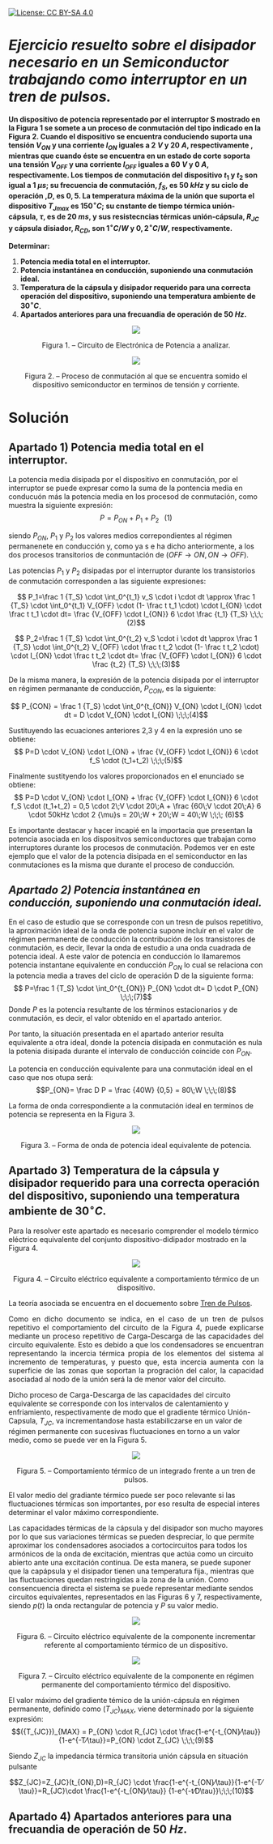 <script src="https://cdn.mathjax.org/mathjax/latest/MathJax.js?config=TeX-AMS-MML_HTMLorMML" type="text/javascript"></script>

[![License: CC BY-SA 4.0](https://img.shields.io/badge/License-CC%20BY--SA%204.0-lightgrey.svg)](https://creativecommons.org/licenses/by-sa/4.0/)

 
# ***Ejercicio resuelto sobre el disipador necesario en un Semiconductor trabajando como interruptor en un tren de pulsos.***


**Un dispositivo de potencia representado por el interruptor S mostrado en la Figura 1 se somete a un proceso de conmutación del tipo indicado en la Figura 2. Cuando el dispositivo se encuentra conduciendo suporta una tensión $V_{ON}$ y una corriente $I_{ON}$ iguales a $2\;V$ y $20\;A$, respectivamente , mientras que cuando éste se encuentra en un estado de corte soporta una tensión $V_{OFF}$ y una corriente $I_{OFF}$ iguales a $60\;V$ y $0\;A$, respectivamente. Los tiempos de conmutación del dispositivo $t_1$ y $t_2$ son igual a $1\;\mu s$; su frecuencia de conmutación, $f_S$, es $50\;kHz$ y su ciclo de operación ,$D$, es $0,5$. La temperatura máxima de la unión que suporta el dispositivo $T_{Jmax}$ es $150^{\circ}C$; su cnstante de tiempo térmica unión-cápsula, $\tau$, es de $20\;ms$, y sus resistecncias térmicas unión-cápsula, $R_{JC}$ y cápsula disiador, $R_{CD}$, son $1^{\circ}C/W$ y $0,2^{\circ}C/W$, respectivamente.**

**Determinar:**
1. **Potencia media total en el interruptor.**
2. **Potencia instantánea en conducción, suponiendo una conmutación ideal.**
3. **Temperatura de la cápsula y disipador requerido para una correcta operación del dispositivo, suponiendo una temperatura ambiente de $30^{\circ}C$.**
4. **Apartados anteriores para una frecuandia de operación de $50\;Hz$.**

<p align="center">
  <img src="Ubicacion dnde este el archivo"
</p>
<p align = "center">Figura 1. – Circuito de Electrónica de Potencia a analizar.</p>

<p align="center">
  <img src="Ubicacion dnde este el archivo"
</p>
<p align = "center">Figura 2. – Proceso de conmutación al que se encuentra somido el dispositivo semiconductor en terminos de tensión y corriente.</p>

# **Solución**
## **Apartado 1) Potencia media total en el interruptor.**
La potencia media disipada por el dispositivo en conmutación, por el interruptor se puede expresar como la suma de la pontencia media en conducuón más la potencia media en los procesod de conmutación, como muestra la siguiente expresión:
$$P=P_{ON}+P_1+P_2  \;\;\;(1)$$

siendo $P_{ON}$, $P_1$ y $P_2$ los valores medios correpondientes al régimen permanenete en conducción y, como ya s e ha dicho anteriormente, a los dos procesos transitorios de conmuntación de ($OFF \rightarrow ON, ON \rightarrow OFF$).

Las potencias $P_1$ y $P_2$ disipadas por el interruptor durante los transistorios de conmutación corresponden a las siguiente expresiones:

$$ P_1=\frac 1 {T_S} \cdot \int_0^{t_1} v_S \cdot i \cdot dt \approx \frac 1 {T_S} \cdot \int_0^{t_1} V_{OFF} \cdot (1- \frac t t_1 \cdot) \cdot I_{ON} \cdot \frac t t_1 \cdot dt= \frac {V_{OFF} \cdot I_{ON}} 6 \cdot \frac {t_1} {T_S} \;\;\;(2)$$

$$ P_2=\frac 1 {T_S} \cdot \int_0^{t_2} v_S \cdot i \cdot dt \approx \frac 1 {T_S} \cdot \int_0^{t_2} V_{OFF} \cdot \frac t t_2 \cdot (1- \frac t t_2 \cdot) \cdot I_{ON} \cdot \frac t t_2 \cdot dt= \frac {V_{OFF} \cdot I_{ON}} 6 \cdot \frac {t_2} {T_S} \;\;\;(3)$$

De la misma manera, la expresión de la potencia disipada por el interruptor en régimen permanante de conducción, $P_{CON}$, es la siguiente:

$$ P_{CON} = \frac 1 {T_S} \cdot \int_0^{t_{ON}} V_{ON} \cdot I_{ON} \cdot dt = D \cdot V_{ON} \cdot I_{ON} \;\;\;(4)$$

Sustituyendo las ecuaciones anteriores 2,3 y 4 en la expresión uno se obtiene:
$$ P=D \cdot V_{ON} \cdot I_{ON} + \frac {V_{OFF} \cdot I_{ON}} 6 \cdot f_S \cdot (t_1+t_2) \;\;\;(5)$$


Finalmente sustityendo los valores proporcionados en el enunciado se obtiene:
$$ P=D \cdot V_{ON} \cdot I_{ON} + \frac {V_{OFF} \cdot I_{ON}} 6 \cdot f_S \cdot (t_1+t_2) = 0,5 \cdot 2\;V \cdot 20\;A + \frac {60\;V \cdot 20\;A} 6 \cdot 50kHz \cdot 2 {\mu}s = 20\;W + 20\;W = 40\;W \;\;\; (6)$$

Es importante destacar y hacer incapié en la importacia que presentan la potencia asociada en los dispositvos semiconductores que trabajan como interruptores durante los procesos de conmutación. Podemos ver en este ejemplo que el valor de la potencia disipada en el semiconductor en las conmutaciones es la misma que durante el proceso de conducción.

## ***Apartado 2) Potencia instantánea en conducción, suponiendo una conmutación ideal.***

En el caso de estudio que se corresponde con un tresn de pulsos repetitivo, la aproximación ideal de la onda de potencia supone incluir en el valor de régimen permanente de conducción la contribución de los transistores de conmutación, es decir, llevar la onda de estudio a una onda cuadrada de potencia ideal. A este valor de potencia en conducción lo llamaremos potencia instantane equivalente en conducción $P_{ON}$ lo cual se relaciona con la potencia media a traves del ciclo de operación D de la siguiente forma:
$$ P=\frac 1 {T_S} \cdot \int_0^{t_{ON}} P_{ON} \cdot  dt= D \cdot P_{ON} \;\;\;(7)$$
Donde $P$ es la potencia resultante de los términos estacionarios y de conmutación, es decir, el valor obtenido en el apartado anterior.

Por tanto, la situación presentada en el apartado anterior resulta equivalente a otra ideal, donde la potencia disipada en conmutación es nula la potenia disipada durante el intervalo de conducción coincide con $P_{ON}$.

La potencia en conducción equivalente para una conmutación ideal en el caso que nos otupa será:
$$P_{ON}= \frac D P = \frac {40W} {0,5} = 80\;W \;\;\;(8)$$

La forma de onda correspondiente a la conmutación ideal en terminos de potencia se representa en la Figura 3.

<p align="center">
  <img src="Ubicacion dnde este el archivo"
</p>
<p align = "center">Figura 3. – Forma de onda de potencia ideal equivalente de potencia.</p>

## **Apartado 3) Temperatura de la cápsula y disipador requerido para una correcta operación del dispositivo, suponiendo una temperatura ambiente de $30^{\circ}C$.**
Para la resolver este apartado es necesario comprender el modelo térmico eléctrico equivalente del conjunto dispositivo-didipador mostrado en la Figura 4.

<p align="center">
  <img src="../../assets/img/teoTrenPulsos/Fig2.png">
</p>
<p align = "center">Figura 4. – Circuito eléctrico equivalente a comportamiento térmico de un dispositivo.</p>


La teoría asociada se encuentra en el docuemento sobre [Tren de Pulsos](docs/teoriaTrenPulsos.md).

<p style="text-align: justify;">
Como en dicho documento se indica, en el caso de un tren de pulsos repetitivo el comportamiento del circuito de la Figura 4, puede explicarse mediante un proceso repetitivo de Carga-Descarga de las capacidades del circuito equivalente. Esto es debido a que los condensadores se encuentran representando la incercia térmica propia de los elementos del sistema al incremento de temperaturas, y puesto que, esta incercia aumenta con la superficie de las zonas que soportan la progración del calor, la capacidad asociadad al nodo de la unión será la de menor valor del circuito. 



Dicho proceso de Carga-Descarga de las capacidades del circuito equivalente se corresponde con los intervalos de calentamiento y enfriamiento, respectivamente de modo que el gradiente térmico Unión-Capsula, $T_{JC}$, va incrementandose hasta estabiliczarse en un valor de régimen permanente con sucesivas fluctuaciones en torno a un valor medio, como se puede ver en la Figura 5.

<p align="center">
  <img src="../../assets/img/teoTrenPulsos/Fig1.png">
</p>
<p align = "center">Figura 5. – Comportamiento térmico de un integrado frente a un tren de pulsos.</p> 

El valor medio del gradiante térmico puede ser poco relevante si las fluctuaciones térmicas son importantes, por eso resulta de especial interes determinar el valor máximo correspondiente.

Las capacidades térmicas de la cápsula y del disipador son mucho mayores por lo que sus variaciones térmicas se pueden despreciar, lo que permite aproximar los condensadores asociados a cortocircuitos para todos los armónicos de la onda de excitación, mientras que actúa como un circuito abierto ante una excitación continua. De esta manera, se puede suponer que la capápsula y el disipador tienen una temperatura fija., mientras que las fluctuaciones quedan restringidas a la zona de la unión. Como consencuencia directa el sistema se puede representar mediante sendos circuitos equivalentes, representados en las Figuras 6 y 7, respectivamente, siendo $p(t)$ la onda rectangular de potencia y $P$ su valor medio.

<p align="center">
  <img src="../../assets/img/teoTrenPulsos/Fig3.png">
</p>
<p align = "center">Figura 6. – Circuito eléctrico equivalente de la componente incrementar referente al comportamiento térmico de un dispositivo.</p> 

<p align="center">
  <img src="../../assets/img/teoTrenPulsos/Fig4.png">
</p>
<p align = "center">Figura 7. – Circuito eléctrico equivalente de la componente en régimen permanente del comportamiento térmico del dispositivo.</p>

El valor máximo del gradiente témico de la unión-cápsula en régimen permanente, definido como $({T_{JC}})_{MAX}$, viene determinado por la siguiente expresión:
$$({T_{JC}})_{MAX} = P_{ON} \cdot R_{JC} \cdot \frac{1-e^{-t_{ON}⁄\tau}}{1-e^{-T⁄\tau}}=P_{ON} \cdot Z_{JC}   \;\;\;(9)$$

Siendo $Z_{JC}$ la impedancia térmica transitoria unión cápsula en situación pulsante

$$Z_{JC}=Z_{JC}(t_{ON},D)=R_{JC} \cdot \frac{1-e^{-t_{ON}⁄\tau}}{1-e^{-T⁄\tau}}=R_{JC}\cdot  \frac{1-e^{-t_{ON}⁄\tau}} {1-e^{-t⁄D\tau}}\;\;\;(10)$$

## **Apartado 4) Apartados anteriores para una frecuandia de operación de $50\;Hz$.**
